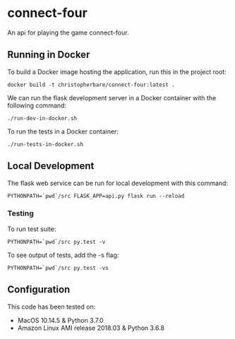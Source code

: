 # connect-four

An api for playing the game connect-four.


## Running in Docker

To build a Docker image hosting the application, run this in the project root:

```
docker build -t christopherbare/connect-four:latest .
```

We can run the flask development server in a Docker container with the following command:

```
./run-dev-in-docker.sh
```

To run the tests in a Docker container:

```
./run-tests-in-docker.sh
```

## Local Development

The flask web service can be run for local development with this command:

```
PYTHONPATH=`pwd`/src FLASK_APP=api.py flask run --reload
```


### Testing

To run test suite:

```
PYTHONPATH=`pwd`/src py.test -v
```

To see output of tests, add the -s flag:

```
PYTHONPATH=`pwd`/src py.test -vs
```

## Configuration

This code has been tested on:
 * MacOS 10.14.5 & Python 3.7.0
 * Amazon Linux AMI release 2018.03 & Python 3.6.8
